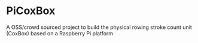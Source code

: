 # PiCoxBox
A OSS/crowd sourced project to build the physical rowing stroke count unit (CoxBox) based on a Raspberry Pi platform
